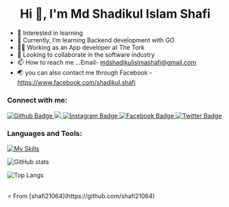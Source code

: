 <h1 align="center">Hi 👋, I'm Md Shadikul Islam Shafi</h1>


- 👀 Interested in learning
- 🌱 Currently, I’m learning Backend development with GO
- 🧑‍💻 Working as an App developer at The Tork
- 💞️ Looking to collaborate in the software industry
- 📫 How to reach me ...Email- mdshadikulislmashafi@gmail.com
- 🌏 you can also contact me through Facebook - https://www.facebook.com/shadikul.shafi
  
### Connect with me:
<div id="badges">
  <a href="https://github.com/shafi21064">
    <img src="https://img.shields.io/badge/Github-white?style=for-the-badge&logo=Github&logoColor=black" alt="Github Badge"/>
  </a>
 <a href="https://www.linkedin.com/in/shadikul-shafi/">
    <img src="https://img.shields.io/badge/Linkdin-blue?style=for-the-badge&logo=linkdin&logoColor=black%22%20alt="Instagram Badge"/>
  </a>
   <a href="https://www.instagram.com/shadikulshafi/">
    <img src="https://img.shields.io/badge/Instagram-purple?style=for-the-badge&logo=instagram&logoColor=white" alt="Instagram Badge"/>
  </a>
   <a href="https://www.facebook.com/shadikul.shafi">
    <img src="https://img.shields.io/badge/Facebook-blue?style=for-the-badge&logo=facebook&logoColor=white" alt="Facebook Badge"/>
  </a>
   <a href="https://twitter.com/shadikul_shafi">
    <img src="https://img.shields.io/badge/Twitter-blue?style=for-the-badge&logo=twitter&logoColor=white" alt="Twitter Badge"/>
  </a>
</div>

### Languages and Tools:
[![My Skills](https://skillicons.dev/icons?i=flutter,dart,go,firebase,github,git,postman,figma,xd&perline=5)](https://skillicons.dev)

![GitHub stats](https://github-readme-stats.vercel.app/api?username=shafi21064&show_icons=true&theme=dark)

![Top Langs](https://github-readme-stats.vercel.app/api/top-langs/?username=shafi21064&theme=dark)


<br>
⭐️ From [shafi21064](https://github.com/shafi21064)
